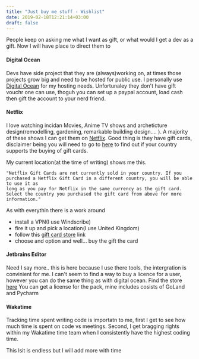 ```yaml
---
title: "Just buy me stuff - Wishlist"
date: 2019-02-18T12:21:14+03:00
draft: false
---
```


People keep on asking me what I want as gift, or what would I get a dev as a gift. Now I will have place to direct them to

#### Digital Ocean
Devs have side project that they are (always)working on, at times those projects grow big and need to be hosted for public use. I personally use <a href="https://digitalocean.com">Digital Ocean</a> for my hosting needs. Unfortunaley they don't have gift vouchr one can use, thoguh you can set up a paypal account, load cash then gift the account to your nerd friend.

#### Netflix
I love watching incidan Movies, Anime TV shows and archeticture design(remodelling, gardening, remarkable building design.... ). A majority of these shows I can get them on <a href="netflix.com">Netflix</a>. Good thing is they have gift cards, disclaimer being you will need to go to <a href="https://help.netflix.com/en/node/32950/">here</a> to find out if your country supports the buying of gift cards.

My current location(at the time of writing) shows me this.

```
"Netflix Gift Cards are not currently sold in your country. If you purchased a Netflix Gift Card in a different country, you will be able to use it as 
long as you pay for Netflix in the same currency as the gift card. Select the country you purchased the gift card from above for more information."
```

As with everythin there is a work around

- install a VPN(I use Windscribe)
- fire it up and pick a location(I use United Kingdom)
- follow this <a href="https://www.netflix.com/gift-cards">gift card store</a> link
- choose and option and well... buy the gift the card


#### Jetbrains Editor
Need I say more.. this is here because I use there tools, the intergration is convinient for me. I can't seem to find a way to buy a licence for a user, however you can do the same thing as with digital ocean. Find the store <a href="https://www.jetbrains.com/store/#edition=personal">here</a>
You can get a license for the pack, mine includes cosists of GoLand and Pycharm

#### Wakatime
Tracking time spent writing code is importatn to me, first I get to see how much time is spent on code vs meetings. Second, I get bragging rights within my Wakatime time team when I consistently have the highest coding time.

This lsit is endless but I will add more with time